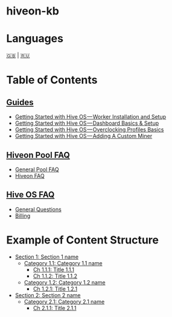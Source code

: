 # hiveon-kb

Languages
=================
[🇬🇧](knowledge-base.md#hiveon-kb) | [🇷🇺](knowledge-base_ru.md#hiveon-kb)

Table of Contents
=================
## [Guides](guides/guides.md)
- [Getting Started with Hive OS — Worker Installation and Setup](guides/start_worker_setup.md)
- [Getting Started with Hive OS — Dashboard Basics & Setup](guides/start_dashboard_setup.md)
- [Getting Started with Hive OS — Overclocking Profiles Basics](guides/start_oc.md)
- [Getting Started with Hive OS — Adding A Custom Miner](guides/start_custom_miner.md)

## [Hiveon Pool FAQ](hiveon_pool_faq/pool_faq.md)
  - [General Pool FAQ](hiveon_pool_faq/general_pool_faq/general_faq_en.md)
  - [Hiveon FAQ](hiveon_pool_faq/hiveon_payouts_faq/payouts_faq_en.md)

## [Hive OS FAQ](hiveos_faq/hiveos_faq.md)
  - [General Questions](hiveos_faq/general/general_en.md)
  - [Billing](hiveos_faq/billing/billing_en.md)

Example of Content Structure
=================

- [Section 1: Section 1 name](section1/section1_en.md#Title_1)
    - [Category 1.1: Category 1.1 name](section1/category1/category1_en.md#Title_1.1)
      * [Ch 1.1.1: Title 1.1.1](section1/category1/chapter1/chapter1_en.md#Title_1.1.1)
      * [Ch 1.1.2: Title 1.1.2](section1/category1/chapter2/chapter2_en.md#Title_1.1.2)
    - [Category 1.2: Category 1.2 name](section1/category2/category2_en.md#Title_1.2)
      * [Ch 1.2.1: Title 1.2.1](section1/category2/chapter1/chapter1_en.md#Title_1.2.1)
- [Section 2: Section 2 name](section2/section2_en.md#Title_2)
    - [Category 2.1: Category 2.1 name](section2/category1/category2_en.md#Title_2.1)
      * [Ch 2.1.1: Title 2.1.1](section2/category1/chapter1/chapter1_en.md#Title_2.1.1)
